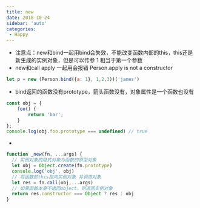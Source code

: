 ```yaml
---
title: new
date: 2018-10-24
sidebar: 'auto'
categories:
 - Happy
---
```


-   注意点：new和bind一起用bind会失效，不能改变函数内部的this，this还是新生成的实例对象，但是可以传参 1 相当于第一个参数
-    new和call apply 一起用会报错      Person.apply is not a constructor
```js
let p = new (Person.bind({a: 1}, 1,2,3))('james')
```
-   bind返回的函数没有prototype，箭头函数没有，对象属性是一个函数也没有
```js
const obj = {
    foo() {
        return 'bar';
    }
};
console.log(obj.foo.prototype === undefined) // true
```
-   
```js
function _new(fn, ...args) {
  // 实例对象的隐式对象为函数的原型对象
  let obj = Object.create(fn.prototype)
  console.log('obj', obj)
  // 将函数的this指向实例对象 并调用对象
  let res = fn.call(obj,...args)
  // 如果函数本身不返回object，则返回实例对象
  return res.constructor === Object ? res : obj
}
```